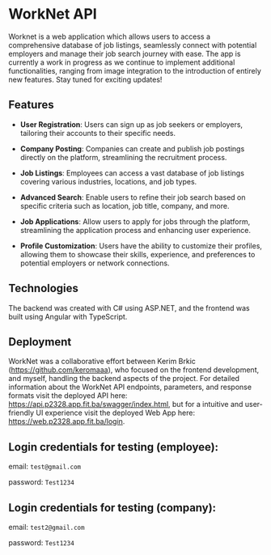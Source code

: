 # WorkNet API
Worknet is a web application which allows users to access a comprehensive database of job listings, seamlessly connect with potential employers and manage their job search journey with ease.
The app is currently a work in progress as we continue to implement additional functionalities, ranging from image integration to the introduction of entirely new features. Stay tuned for exciting updates!
## Features
- **User Registration**: Users can sign up as job seekers or employers, tailoring their accounts to their specific needs.

- **Company Posting**: Companies can create and publish job postings directly on the platform, streamlining the recruitment process.

- **Job Listings**: Employees can access a vast database of job listings covering various industries, locations, and job types.
  
- **Advanced Search**: Enable users to refine their job search based on specific criteria such as location, job title, company, and more.

- **Job Applications**: Allow users to apply for jobs through the platform, streamlining the application process and enhancing user experience.

- **Profile Customization**: Users have the ability to customize their profiles, allowing them to showcase their skills, experience, and preferences to potential employers or network connections.


## Technologies
The backend was created with C# using ASP.NET, and the frontend was built using Angular with TypeScript.

## Deployment
WorkNet was a collaborative effort between Kerim Brkic (https://github.com/keromaaa), who focused on the frontend development, and myself, handling the backend aspects of the project.
For detailed information about the WorkNet API endpoints, parameters, and response formats visit the deployed API here: https://api.p2328.app.fit.ba/swagger/index.html, 
but for a intuitive and user-friendly UI experience visit the deployed Web App here: https://web.p2328.app.fit.ba/login.

## Login credentials for testing (employee): 
email: `test@gmail.com`

password: `Test1234`

## Login credentials for testing (company): 
email: `test2@gmail.com`

password: `Test1234`

